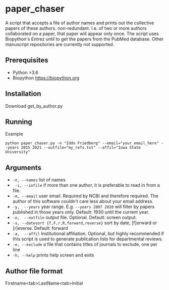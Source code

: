 # paper_chaser
A script that accepts a file of author names and prints out the collective papers of these authors. non-redundant. I.e. of two or more authors collaborated on a paper, that paper will appear only once. The script uses Biopython's Entrez until to get the papers from the PubMed database. Other manuscript repositories are currently not supported.

## Prerequisites
* Python >3.6
* Biopython  https://biopython.org

## Installation
Download get_by_author.py

## Running
Example
```
python paper_chaser.py -n "Iddo Friedberg" --email="your_email_here" --years 2015 2021 --outfile="my_refs.txt" --affil="Iowa State University"
```

## Arguments
* ```-n, --names``` list of names
* ``` -i, --infile``` if more than one author, it is preferable to read in from a file.
* ``` -m, --email ``` user email. Required by NCBI and therefore required. The author of this software couldn't care less about your email address.
* ```-y,  --years```  year range. E.g. ```--years 2007 2020``` will filter by papers published in those years only. Default: 1930 until the current year.
* ```-o,  --outfile``` output file. Optional. Default: screen output.
* ```-s, --datesort {f,F,r,R,forward,reverse}``` sort by date, [f]orward or [r]everse. Default: forward
* ```-a,  --affil``` Institutional affiliation. Optional, but highly recommended if this script is used to generate publication lists for departmental reviews.
*  ```-e, --exclude``` a file that contains titles of journals to exclude, one per line
*  ```-h, --help``` prints help screen and exits

## Author file format
Firstname\<tab\>LastName\<tab\>Initial



